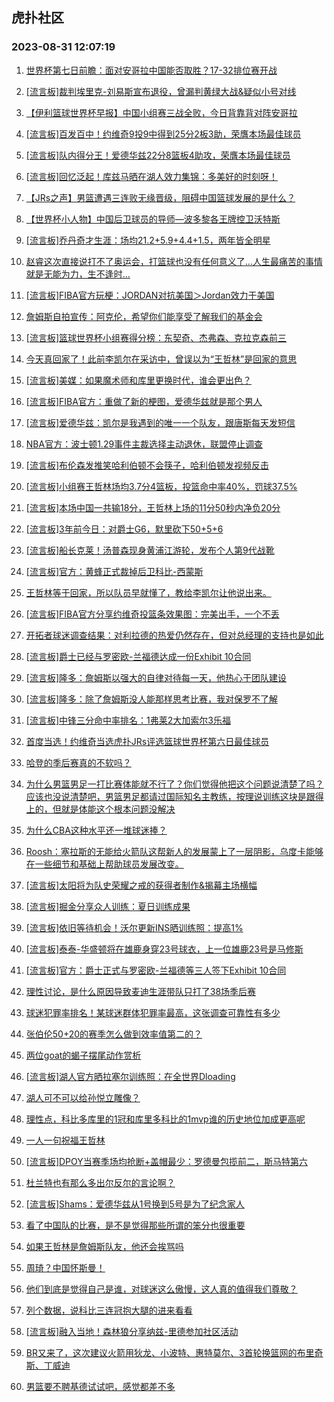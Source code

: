 ## 虎扑社区 
### 2023-08-31 12:07:19

1. [世界杯第七日前瞻：面对安哥拉中国能否取胜？17-32排位赛开战](https://bbs.hupu.com/61917106.html)

2. [[流言板]裁判埃里克-刘易斯宣布退役，曾漏判黄绿大战&疑似小号对线](https://bbs.hupu.com/61916338.html)

3. [【伊利篮球世界杯早报】中国小组赛三战全败，今日背靠背对阵安哥拉](https://bbs.hupu.com/61913655.html)

4. [[流言板]百发百中！约维奇9投9中得到25分2板3助，荣膺本场最佳球员](https://bbs.hupu.com/61916395.html)

5. [[流言板]队内得分王！爱德华兹22分8篮板4助攻，荣膺本场最佳球员](https://bbs.hupu.com/61916613.html)

6. [[流言板]回忆泛起！库兹马晒在湖人效力集锦：多美好的时刻呀！](https://bbs.hupu.com/61917841.html)

7. [【JRs之声】男篮遭遇三连败无缘晋级，阻碍中国篮球发展的是什么？](https://bbs.hupu.com/61914471.html)

8. [【世界杯小人物】中国后卫球员的导师—波多黎各王牌控卫沃特斯](https://bbs.hupu.com/61914632.html)

9. [[流言板]乔丹奇才生涯：场均21.2+5.9+4.4+1.5，两年皆全明星](https://bbs.hupu.com/61916464.html)

10. [赵睿这次直接说打不了奥运会，打篮球也没有任何意义了…人生最痛苦的事情就是无能为力，生不逢时…](https://bbs.hupu.com/61914348.html)

11. [[流言板]FIBA官方玩梗：JORDAN对抗美国＞Jordan效力于美国](https://bbs.hupu.com/61916806.html)

12. [詹姆斯自拍宣传：阿克伦，希望你们能享受了解我们的基金会](https://bbs.hupu.com/61915876.html)

13. [[流言板]篮球世界杯小组赛得分榜：东契奇、杰弗森、克拉克森前三](https://bbs.hupu.com/61918232.html)

14. [今天真回家了！此前李凯尔在采访中，曾误以为“王哲林”是回家的意思](https://bbs.hupu.com/61910530.html)

15. [[流言板]美媒：如果魔术师和库里更换时代，谁会更出色？](https://bbs.hupu.com/61918007.html)

16. [[流言板]FIBA官方：重做了新的梗图，爱德华兹就是那个男人](https://bbs.hupu.com/61916700.html)

17. [[流言板]爱德华兹：凯尔是我遇到的唯一一个队友，跟唐斯每天发短信](https://bbs.hupu.com/61918302.html)

18. [NBA官方：波士顿1.29事件主裁选择主动退休，联盟停止调查](https://bbs.hupu.com/61915442.html)

19. [[流言板]布伦森发推笑哈利伯顿不会筷子，哈利伯顿发视频反击](https://bbs.hupu.com/61917985.html)

20. [[流言板]小组赛王哲林场均3.7分4篮板，投篮命中率40%，罚球37.5%](https://bbs.hupu.com/61911959.html)

21. [[流言板]本场中国一共输18分，王哲林上场的11分50秒内净负20分](https://bbs.hupu.com/61911734.html)

22. [[流言板]3年前今日：对爵士G6，默里砍下50+5+6](https://bbs.hupu.com/61916811.html)

23. [[流言板]船长克莱！汤普森现身黄浦江游轮，发布个人第9代战靴](https://bbs.hupu.com/61915712.html)

24. [[流言板]官方：黄蜂正式裁掉后卫科比-西蒙斯](https://bbs.hupu.com/61916726.html)

25. [王哲林等于回家，所以队员早就懂了，教给李凯尔让他说出来。](https://bbs.hupu.com/61915909.html)

26. [[流言板]FIBA官方分享约维奇投篮条效果图：完美出手，一个不丢](https://bbs.hupu.com/61916897.html)

27. [开拓者球迷调查结果：对利拉德的热爱仍然存在，但对总经理的支持也是如此](https://bbs.hupu.com/61917089.html)

28. [[流言板]爵士已经与罗密欧-兰福德达成一份Exhibit 10合同](https://bbs.hupu.com/61916446.html)

29. [[流言板]隆多：詹姆斯以强大的自律对待每一天，他热心于团队建设](https://bbs.hupu.com/61913057.html)

30. [[流言板]隆多：除了詹姆斯没人能那样思考比赛，我对保罗不了解](https://bbs.hupu.com/61912337.html)

31. [[流言板]中锋三分命中率排名：1弗莱2大加索尔3乐福](https://bbs.hupu.com/61916438.html)

32. [首度当选！约维奇当选虎扑JRs评选篮球世界杯第六日最佳球员](https://bbs.hupu.com/61915821.html)

33. [哈登的季后赛真的不软吗？](https://bbs.hupu.com/61917144.html)

34. [为什么男篮男足一打比赛体能就不行了？你们觉得他把这个问题说清楚了吗？应该也没说清楚吧，男篮男足都请过国际知名主教练，按理说训练这块是跟得上的，但就是体能这个根本问题没解决](https://bbs.hupu.com/61917232.html)

35. [为什么CBA这种水平还一堆球迷捧？](https://bbs.hupu.com/61917482.html)

36. [Roosh：塞拉斯的无能给火箭队这帮新人的发展蒙上了一层阴影，乌度卡能够在一些细节和基础上帮助球员发展改变。](https://bbs.hupu.com/61916899.html)

37. [[流言板]太阳将为队史荣耀之戒的获得者制作&揭幕主场横幅](https://bbs.hupu.com/61916401.html)

38. [[流言板]掘金分享众人训练：夏日训练成果](https://bbs.hupu.com/61916689.html)

39. [[流言板]依旧等待机会！沃尔更新INS晒训练照：提高1%](https://bbs.hupu.com/61918048.html)

40. [[流言板]泰泰-华盛顿将在雄鹿身穿23号球衣，上一位雄鹿23号是马修斯](https://bbs.hupu.com/61918061.html)

41. [[流言板]官方：爵士正式与罗密欧-兰福德等三人签下Exhibit 10合同](https://bbs.hupu.com/61917404.html)

42. [理性讨论，是什么原因导致麦迪生涯带队只打了38场季后赛](https://bbs.hupu.com/61917509.html)

43. [球迷犯罪率排名！某球迷群体犯罪率最高，这张调查可靠性有多少](https://bbs.hupu.com/61916775.html)

44. [张伯伦50+20的赛季怎么做到效率值第二的？](https://bbs.hupu.com/61916675.html)

45. [两位goat的蝎子摆尾动作赏析](https://bbs.hupu.com/61916969.html)

46. [[流言板]湖人官方晒拉塞尔训练照：在全世界Dloading](https://bbs.hupu.com/61915763.html)

47. [湖人可不可以给孙悦立雕像？](https://bbs.hupu.com/61917539.html)

48. [理性点，科比多库里的1冠和库里多科比的1mvp谁的历史地位加成更高呢](https://bbs.hupu.com/61916504.html)

49. [一人一句祝福王哲林](https://bbs.hupu.com/61917992.html)

50. [[流言板]DPOY当赛季场均抢断+盖帽最少：罗德曼包揽前二，斯马特第六](https://bbs.hupu.com/61916501.html)

51. [杜兰特也有那么多出尔反尔的言论啊？](https://bbs.hupu.com/61917974.html)

52. [[流言板]Shams：爱德华兹从1号换到5号是为了纪念家人](https://bbs.hupu.com/61915758.html)

53. [看了中国队的比赛，是不是觉得那些所谓的笨分也很重要](https://bbs.hupu.com/61917879.html)

54. [如果王哲林是詹姆斯队友，他还会挨骂吗](https://bbs.hupu.com/61917393.html)

55. [周琦？中国怀斯曼！](https://bbs.hupu.com/61917301.html)

56. [他们到底是觉得自己是谁，对球迷这么傲慢，这人真的值得我们尊敬？](https://bbs.hupu.com/61917939.html)

57. [列个数据，说科比三连冠抱大腿的进来看看](https://bbs.hupu.com/61916665.html)

58. [[流言板]融入当地！森林狼分享纳兹-里德参加社区活动](https://bbs.hupu.com/61916786.html)

59. [BR又来了，这次建议火箭用狄龙、小波特、惠特莫尔、3首轮换篮网的布里奇斯、丁威迪](https://bbs.hupu.com/61915926.html)

60. [男篮要不聘基德试试吧，感觉都差不多](https://bbs.hupu.com/61916709.html)

